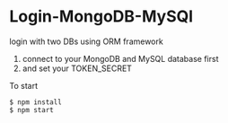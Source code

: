 # Login-MongoDB-MySQl

login with two DBs using ORM framework

1. connect to your MongoDB and MySQL database first
2. and set your TOKEN_SECRET

To start

```
$ npm install
$ npm start
```
